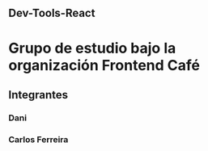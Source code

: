## Dev-Tools-React

# Grupo de estudio bajo la organización Frontend Café

## Integrantes 

### Dani
### Carlos Ferreira
